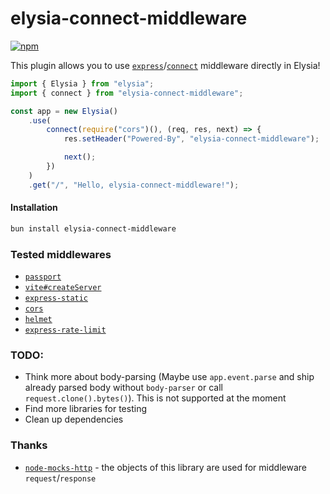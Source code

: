 # elysia-connect-middleware

<div>

[![npm](https://img.shields.io/npm/v/elysia-connect-middleware?logo=npm&style=flat&labelColor=000&color=3b82f6)](https://www.npmjs.org/package/elysia-connect-middleware)

<!-- [![JSR](https://jsr.io/badges/@kravets/t-kassa-api)](https://jsr.io/@kravets/t-kassa-api)
[![JSR Score](https://jsr.io/badges/@kravets/t-kassa-api/score)](https://jsr.io/@kravets/t-kassa-api) -->

</div>

This plugin allows you to use [`express`](https://www.npmjs.com/package/express)/[`connect`](https://www.npmjs.com/package/connect) middleware directly in Elysia!

```ts
import { Elysia } from "elysia";
import { connect } from "elysia-connect-middleware";

const app = new Elysia()
    .use(
        connect(require("cors")(), (req, res, next) => {
            res.setHeader("Powered-By", "elysia-connect-middleware");

            next();
        })
    )
    .get("/", "Hello, elysia-connect-middleware!");
```

#### Installation

```bash
bun install elysia-connect-middleware
```

### Tested middlewares

-   [`passport`](https://www.passportjs.org/)
-   [`vite#createServer`](https://vitejs.dev/guide/api-javascript.html)
-   [`express-static`](https://www.npmjs.com/package/express-static)
-   [`cors`](https://www.npmjs.com/package/cors)
-   [`helmet`](https://www.npmjs.com/package/helmet)
-   [`express-rate-limit`](https://www.npmjs.com/package/express-rate-limit)

### TODO:

-   Think more about body-parsing (Maybe use `app.event.parse` and ship already parsed body without `body-parser` or call `request.clone().bytes()`). This is not supported at the moment
-   Find more libraries for testing
-   Clean up dependencies

### Thanks

-   [`node-mocks-http`](https://www.npmjs.com/package/node-mocks-http) - the objects of this library are used for middleware `request`/`response`
